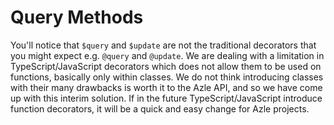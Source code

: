# Query Methods

You'll notice that `$query` and `$update` are not the traditional decorators that you might expect e.g. `@query` and `@update`. We are dealing with a limitation in TypeScript/JavaScript decorators which does not allow them to be used on functions, basically only within classes. We do not think introducing classes with their many drawbacks is worth it to the Azle API, and so we have come up with this interim solution. If in the future TypeScript/JavaScript introduce function decorators, it will be a quick and easy change for Azle projects.
